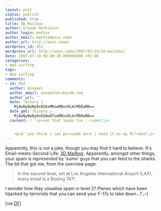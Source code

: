 ```yaml
---
layout: post
status: publish
published: true
title: 3D Mailbox
author: Graeme Mathieson
author_login: mathie
author_email: mathie@woss.name
author_url: http://woss.name/
wordpress_id: 451
wordpress_url: http://woss.name/2007/07/19/3d-mailbox/
date: 2007-07-19 08:48:20.000000000 +01:00
categories:
- Web surfing
tags:
- Web surfing
comments:
- id: 914
  author: Annabel
  author_email: annabel@rubaidh.com
  author_url: ''
  date: !binary |-
    MjAwNy0wNy0xOSAxMDowMDoxNiArMDEwMA==
  date_gmt: !binary |-
    MjAwNy0wNy0xOSAwOTowMDoxNiArMDEwMA==
  content: ! '<p>ooh that looks fun :-)<&#47;p>


    <p>d''you think i can persuede work i need it on my PC?<&#47;p>'
---
```

Apparently, this is not a joke, though you may find it hard to believe.  It's Email-meets-Second-Life: [3D Mailbox](http:&#47;&#47;www.3dmailbox.com&#47;).  Apparently, amongst other things, your spam is represented by 'sumo' guys that you can feed to the sharks.  The bit that got me, from the overview page:

> In the second level, set at Los Angeles International Airport (LAX), every email is a Boeing 747!

I wonder how they visualise spam in level 2?  Planes which have been hijacked by terrorists that you can send your F-17s to take down...? ;-)

[via [DF](http:&#47;&#47;daringfireball.net&#47;)]
